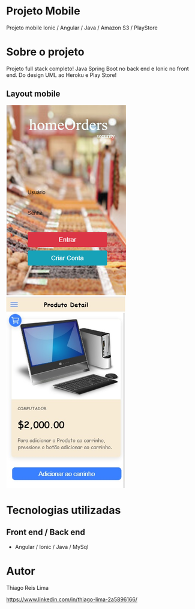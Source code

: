 # Projeto Mobile
  Projeto mobile Ionic / Angular / Java / Amazon S3 / PlayStore

# Sobre o projeto

Projeto full stack completo! Java Spring Boot no back end e Ionic no front end. Do design UML ao Heroku e Play Store!

## Layout mobile
![Mobile 1](https://github.com/Thiago771414/imagensProjetos/blob/main/slices/mobile/mobile1.png)
![Mobile 2](https://github.com/Thiago771414/imagensProjetos/blob/main/slices/mobile/mobile2.jpg)

# Tecnologias utilizadas

## Front end / Back end
- Angular / Ionic / Java / MySql 

# Autor

Thiago Reis Lima

https://www.linkedin.com/in/thiago-lima-2a5896166/
